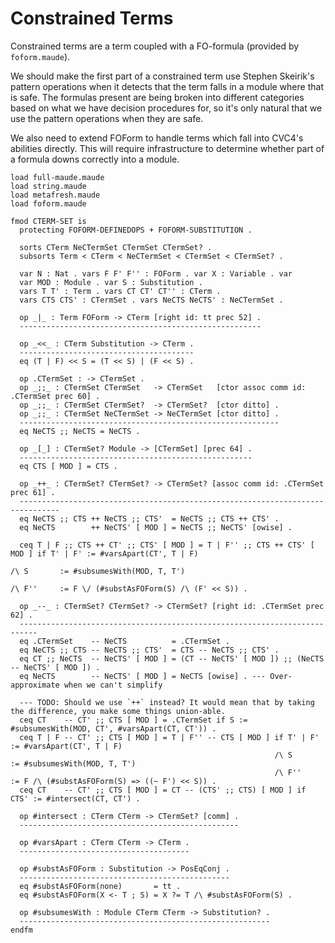 Constrained Terms
=================

Constrained terms are a term coupled with a FO-formula (provided by
`foform.maude`).

We should make the first part of a constrained term use Stephen Skeirik's
pattern operations when it detects that the term falls in a module where that is
safe. The formulas present are being broken into different categories based on
what we have decision procedures for, so it's only natural that we use the
pattern operations when they are safe.

We also need to extend FOForm to handle terms which fall into CVC4's abilities
directly. This will require infrastructure to determine whether part of a
formula downs correctly into a module.

```{.maude .cterm}
load full-maude.maude
load string.maude
load metafresh.maude
load foform.maude

fmod CTERM-SET is
  protecting FOFORM-DEFINEDOPS + FOFORM-SUBSTITUTION .

  sorts CTerm NeCTermSet CTermSet CTermSet? .
  subsorts Term < CTerm < NeCTermSet < CTermSet < CTermSet? .

  var N : Nat . vars F F' F'' : FOForm . var X : Variable . var 
  var MOD : Module . var S : Substitution .
  vars T T' : Term . vars CT CT' CT'' : CTerm .
  vars CTS CTS' : CTermSet . vars NeCTS NeCTS' : NeCTermSet .

  op _|_ : Term FOForm -> CTerm [right id: tt prec 52] .
  ------------------------------------------------------

  op _<<_ : CTerm Substitution -> CTerm .
  ---------------------------------------
  eq (T | F) << S = (T << S) | (F << S) .

  op .CTermSet : -> CTermSet .
  op _;;_ : CTermSet CTermSet   -> CTermSet   [ctor assoc comm id: .CTermSet prec 60] .
  op _;;_ : CTermSet CTermSet?  -> CTermSet?  [ctor ditto] .
  op _;;_ : CTermSet NeCTermSet -> NeCTermSet [ctor ditto] .
  ----------------------------------------------------------
  eq NeCTS ;; NeCTS = NeCTS .

  op _[_] : CTermSet? Module -> [CTermSet] [prec 64] .
  ----------------------------------------------------
  eq CTS [ MOD ] = CTS .

  op _++_ : CTermSet? CTermSet? -> CTermSet? [assoc comm id: .CTermSet prec 61] .
  -------------------------------------------------------------------------------
  eq NeCTS ;; CTS ++ NeCTS ;; CTS'  = NeCTS ;; CTS ++ CTS' .
  eq NeCTS        ++ NeCTS' [ MOD ] = NeCTS ;; NeCTS' [owise] .

  ceq T | F ;; CTS ++ CT' ;; CTS' [ MOD ] = T | F'' ;; CTS ++ CTS' [ MOD ] if T' | F' := #varsApart(CT', T | F)
                                                                           /\ S       := #subsumesWith(MOD, T, T')
                                                                           /\ F''     := F \/ (#substAsFOForm(S) /\ (F' << S)) .

  op _--_ : CTermSet? CTermSet? -> CTermSet? [right id: .CTermSet prec 62] .
  --------------------------------------------------------------------------
  eq .CTermSet    -- NeCTS          = .CTermSet .
  eq NeCTS ;; CTS -- NeCTS ;; CTS'  = CTS -- NeCTS ;; CTS' .
  eq CT ;; NeCTS  -- NeCTS' [ MOD ] = (CT -- NeCTS' [ MOD ]) ;; (NeCTS -- NeCTS' [ MOD ]) .
  eq NeCTS        -- NeCTS' [ MOD ] = NeCTS [owise] . --- Over-approximate when we can't simplify

  --- TODO: Should we use `++` instead? It would mean that by taking the difference, you make some things union-able.
  ceq CT    -- CT' ;; CTS [ MOD ] = .CTermSet if S := #subsumesWith(MOD, CT', #varsApart(CT, CT')) .
  ceq T | F -- CT' ;; CTS [ MOD ] = T | F'' -- CTS [ MOD ] if T' | F' := #varsApart(CT', T | F)
                                                           /\ S       := #subsumesWith(MOD, T, T')
                                                           /\ F''     := F /\ (#substAsFOForm(S) => ((~ F') << S)) .
  ceq CT    -- CT' ;; CTS [ MOD ] = CT -- (CTS' ;; CTS) [ MOD ] if CTS' := #intersect(CT, CT') .

  op #intersect : CTerm CTerm -> CTermSet? [comm] .
  -------------------------------------------------

  op #varsApart : CTerm CTerm -> CTerm .
  --------------------------------------

  op #substAsFOForm : Substitution -> PosEqConj .
  -----------------------------------------------
  eq #substAsFOForm(none)       = tt .
  eq #substAsFOForm(X <- T ; S) = X ?= T /\ #substAsFOForm(S) .

  op #subsumesWith : Module CTerm CTerm -> Substitution? .
  --------------------------------------------------------
endfm
```
